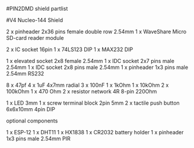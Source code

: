 #PIN2DMD shield partlist

#V4 Nucleo-144 Shield

2 x pinheader 2x36 pins female double row 2.54mm
1 x WaveShare Micro SD-card reader module

2 x IC socket 16pin
1 x 74LS123 DIP
1 x MAX232 DIP

1 x elevated socket 2x8 female 2.54mm
1 x IDC socket 2x7 pins male 2.54mm
1 x IDC socket 2x8 pins male 2.54mm
1 x pinheader 1x3 pins male 2.54mm RS232

8 x 47pf
4 x 1uF 4x7mm radial
3 x 100nF
1 x 1kOhm
1 x 10kOhm
2 x 100kOhm
1 x 470 Ohm
2 x resistor network 4R 8-pin 220Ohm

1 x LED 3mm
1 x screw terminal block 2pin 5mm
2 x tactile push button 6x6x10mm 4pin DIP

optional components

1 x ESP-12
1 x DHT11
1 x HX1838
1 x CR2032 battery holder
1 x pinheader 1x3 pins male 2.54mm PIR






